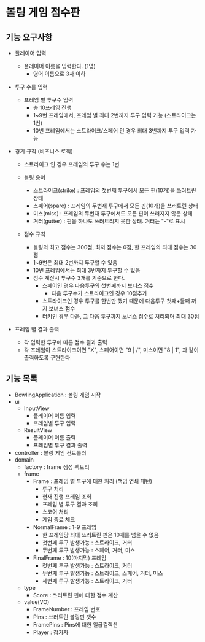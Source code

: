 # 볼링 게임 점수판

## 기능 요구사항

- 플레이어 입력
    - 플레이어 이름을 입력한다. (1명)
        - 영어 이름으로 3자 이하

- 투구 수를 입력
    - 프레임 별 투구수 입력
        - 총 10프레임 진행
        - 1~9번 프레임에서, 프레임 별 최대 2번까지 투구 입력 가능 (스트라이크는 1번)
        - 10번 프레임에서는 스트라이크/스페어 인 경우 최대 3번까지 투구 입력 가능

- 경기 규칙 (비즈니스 로직)
    - 스트라이크 인 경우 프레임의 투구 수는 1번
    - 볼링 용어
        - 스트라이크(strike) : 프레임의 첫번째 투구에서 모든 핀(10개)을 쓰러트린 상태
        - 스페어(spare) : 프레임의 두번재 투구에서 모든 핀(10개)을 쓰러트린 상태
        - 미스(miss) : 프레임의 두번재 투구에서도 모든 핀이 쓰러지지 않은 상태
        - 거터(gutter) : 핀을 하나도 쓰러트리지 못한 상태. 거터는 "-"로 표시

    - 점수 규칙
        - 볼링의 최고 점수는 300점, 최저 점수는 0점, 한 프레임의 최대 점수는 30점
        - 1~9번은 최대 2번까지 투구할 수 있음
        - 10번 프레임에서는 최대 3번까지 투구할 수 있음
        - 점수 계산시 투구수 3개를 기준으로 한다.
            - 스페어인 경우 다음투구의 첫번째까지 보너스 점수
                - 다음 투구수가 스트라이크인 경우 10점추가
            - 스트라이크인 경우 투구를 한번만 했기 때문에 다음투구 첫째+둘째 까지 보너스 점수
            - 터키인 경우 다음, 그 다음 투구까지 보너스 점수로 처리되며 최대 30점

- 프레임 별 결과 출력
    - 각 입력한 투구에 따른 점수 결과 출력
    - 각 프레임이 스트라이크이면 "X", 스페어이면 "9 | /", 미스이면 "8 | 1", 과 같이 출력하도록 구현한다

## 기능 목록

- BowlingApplication  : 볼링 게임 시작
- ui
    - InputView
        - 플레이어 이름 입력
        - 프레임별 투구 입력
    - ResultView
        - 플레이어 이름 출력
        - 프레임별 투구 결과 출력
- controller : 볼링 게임 컨트롤러
- domain
    - factory : frame 생성 팩토리
    - frame
        - Frame : 프레임 별 투구에 대한 처리 (책임 연쇄 패턴)
            - 투구 처리
            - 현재 진행 프레임 조회
            - 프레임 별 투구 결과 조회
            - 스코어 처리
            - 게임 종료 체크
        - NormalFrame : 1-9 프레임
            - 한 프레임당 최대 쓰러트린 핀은 10개를 넘을 수 없음
            - 첫번째 투구 발생가능 : 스트라이크, 거터
            - 두번째 투구 발생가능 : 스페어, 거터, 미스
        - FinalFrame : 10(마지막) 프레임
            - 첫번째 투구 발생가능 : 스트라이크, 거터
            - 두번째 투구 발생가능 : 스트라이크, 스페어, 거터, 미스
            - 세번째 투구 발생가능 : 스트라이크, 거터
    - type
        - Score : 쓰러트린 핀에 대한 점수 계산
    - value(VO)
        - FrameNumber : 프레임 번호
        - Pins : 쓰러트린 볼링핀 갯수
        - FramePins : Pins에 대한 일급컬렉션
        - Player : 참가자
    
    
